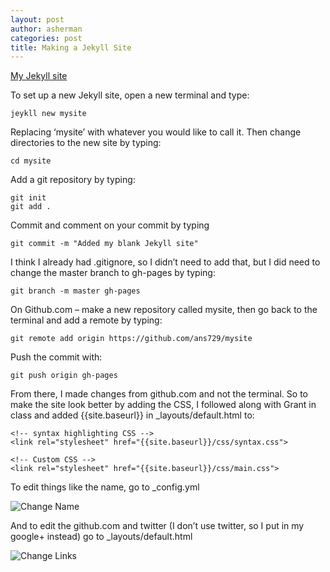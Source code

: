 ```yaml
---
layout: post
author: asherman
categories: post
title: Making a Jekyll Site
---
```


[My Jekyll site](http://ans729.github.io/mysite/)


To set up a new Jekyll site, open a new terminal and type:
```
jeykll new mysite
```
Replacing ‘mysite’ with whatever you would like to call it.  Then change directories to the new site by typing: 
```
cd mysite
```
Add a git repository by typing:
```
git init
git add .
```
Commit and comment on your commit by typing
```
git commit -m "Added my blank Jekyll site"
```
I think I already had .gitignore, so I didn’t need to add that, but I did need to change the master branch to gh-pages by typing:

```
git branch -m master gh-pages
```
On Github.com – make a new repository called mysite, then go back to the terminal and add a remote by typing:

```
git remote add origin https://github.com/ans729/mysite
```
Push the commit with:

```
git push origin gh-pages
```

From there, I made changes from github.com and not the terminal.  So to make the site look better by adding the CSS, I followed along with Grant in class and added {{site.baseurl}} in _layouts/default.html to:  

```
<!-- syntax highlighting CSS -->
<link rel="stylesheet" href="{{site.baseurl}}/css/syntax.css">

<!-- Custom CSS -->
<link rel="stylesheet" href="{{site.baseurl}}/css/main.css">
```

To edit things like the name, go to _config.yml 

![Change Name](http://farm8.staticflickr.com/7347/10476631946_44d991dc1f_o.jpg)

And to edit the github.com and twitter (I don’t use twitter, so I put in my google+ instead) go to _layouts/default.html 

![Change Links](http://farm4.staticflickr.com/3678/10476631706_f3573253be_o.jpg)

